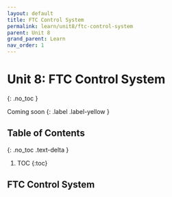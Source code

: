 ```yaml
---
layout: default
title: FTC Control System
permalink: learn/unit8/ftc-control-system
parent: Unit 8
grand_parent: Learn
nav_order: 1
---
```


<!-- prettier-ignore-start -->

# Unit 8: FTC Control System
{: .no_toc }

Coming soon
{: .label .label-yellow }

## Table of Contents
{: .no_toc .text-delta }

1. TOC
{:toc}

<!-- prettier-ignore-end -->

## FTC Control System
